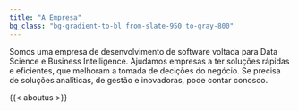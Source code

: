 ```yaml
---
title: "A Empresa"
bg_class: "bg-gradient-to-bl from-slate-950 to-gray-800"
---
```


Somos uma empresa de desenvolvimento de software voltada para Data Science e Business Intelligence.
Ajudamos empresas a ter soluções rápidas e eficientes, que melhoram a tomada de decições do negócio.
Se precisa de soluções analíticas, de gestão e inovadoras, pode contar conosco.


{{< aboutus >}}
